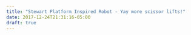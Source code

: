 ```yaml
---
title: "Stewart Platform Inspired Robot - Yay more scissor lifts!"
date: 2017-12-24T21:31:16-05:00
draft: true
---
```


